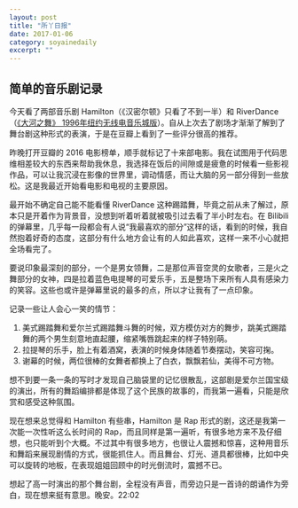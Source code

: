 ```yaml
---
layout: post
title: "所丫日报" 
date: 2017-01-06 
category: soyainedaily 
excerpt: ""
---
```


## 简单的音乐剧记录

今天看了两部音乐剧 Hamilton（《汉密尔顿》只看了不到一半）和 RiverDance （[《大河之舞》 1996年纽约无线电音乐城版](http://www.bilibili.com/video/av1739060/)）。自从上次去了剧场才渐渐了解到了舞台剧这种形式的表演，于是在豆瓣上看到了一些评分很高的推荐。

昨晚打开豆瓣的 2016 电影榜单，顺手就标记了十来部电影。我在试图用于代码思维相差较大的东西来帮助我休息，我选择在饭后的间隙或是疲惫的时候看一些影视作品，可以让我沉浸在影像的世界里，调动情感，而让大脑的另一部分得到一些放松。这是我最近开始看电影和电视的主要原因。

最开始不确定自己能不能看懂 RiverDance 这种踢踏舞，毕竟之前从未了解过，原本只是开着作为背景音，没想到听着听着就被吸引过去看了半小时左右。在 Bilibili 的弹幕里，几乎每一段都会有人说“我最喜欢的部分”这样的话，看到的时候，我自然抱着好奇的态度，这部分有什么地方会让有的人如此喜欢，这样一来不小心就把全场看完了。

要说印象最深刻的部分，一个是男女领舞，二是那位声音空灵的女歌者，三是火之舞部分的女神，四是拉着蓝色电提琴的可爱乐手，五是整场下来所有人具有感染力的笑容。这些也或许是弹幕里说的最多的点，所以才让我有了一点印象。

记录一些让人会心一笑的情节：

1. 美式踢踏舞和爱尔兰式踢踏舞斗舞的时候，双方模仿对方的舞步，跳美式踢踏舞的两个男生刻意地直起腰，缩紧嘴唇跳起来的样子特别萌。
2. 拉提琴的乐手，脸上有着酒窝，表演的时候身体随着节奏摆动，笑容可掬。
3. 谢幕的时候，两位很棒的女舞者都换上了白衣，飘飘若仙，美得不可方物。

想不到要一条一条的写时才发现自己脑袋里的记忆很散乱，这部剧是爱尔兰国宝级的演出，所有的舞蹈编排都是体现了这个民族的故事的，而我第一遍看，只能是欣赏和感受这种氛围。

现在想来总觉得和 Hamilton 有些串，Hamilton 是 Rap 形式的剧，这还是我第一次能一次性听这么长时间的 Rap，而且同样是第一遍听，有很多地方来不及仔细想，也只能听到个大概。不过其中有很多地方，也很让人震撼和惊喜，这种用音乐和舞蹈来展现剧情的方式，很能抓住人。而且舞台、灯光、道具都很棒，比如中央可以旋转的地板，在表现姐姐回顾中的时光倒流时，震撼不已。

想起了高一时演出的那个舞台剧，全程没有声音，而旁边只是一首诗的朗诵作为旁白，现在想来挺有意思。晚安。22:02